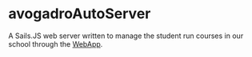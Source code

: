 # avogadroAutoServer

A Sails.JS web server written to manage the student run courses in our school through the [WebApp](https://github.com/emanueleDiVizio/Autogestione-webApp). 
